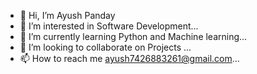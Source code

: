 - 👋 Hi, I’m Ayush Panday
- 👀 I’m interested in Software Development...
- 🌱 I’m currently learning Python and Machine learning...
- 💞️ I’m looking to collaborate on Projects ...
- 📫 How to reach me ayush7426883261@gmail.com...

<!---
ayushDupleIT/ayushDupleIT is a ✨ special ✨ repository because its `README.md` (this file) appears on your GitHub profile.
You can click the Preview link to take a look at your changes.
--->

